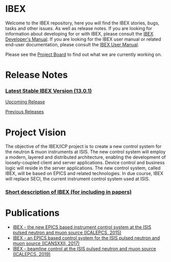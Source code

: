 # IBEX
Welcome to the IBEX repository, here you will find the IBEX stories, bugs, tasks and other issues. As well as release notes.
If you are looking for information about developing for or with IBEX, please consult the [IBEX Developer's Manual](https://github.com/ISISComputingGroup/ibex_developers_manual/wiki).  If you are looking for the IBEX user manual or related end-user documentation, please consult the [IBEX User Manual](https://github.com/ISISComputingGroup/ibex_user_manual/wiki).

Please see the [Project Board](https://github.com/ISISComputingGroup/IBEX/projects/1) to find out what we are currently working on.

# Release Notes

### [Latest Stable IBEX Version (13.0.1)](release_notes/Release-Notes-v13.0.1.md)

[Upcoming Release](release_notes/ReleaseNotes_Upcoming.md)

[Previous Releases](docs/all-releases.md)

<a name="tocVision"></a>
# Project Vision
The objective of the IBEX/ICP project is to create a new control system for the neutron & muon instruments at ISIS.  The new control system will employ a modern, layered and distributed architecture, enabling the development of loosely-coupled client and server applications.  Device control and business logic will reside in the server applications.  The new control system, called IBEX, will be based on EPICS and related technologies.  In due course, IBEX will replace SECI, the current instrument control system used at ISIS.<br>

### [Short description of IBEX (for including in papers)](docs/short-description-of-ibex.md)

# Publications
* [IBEX - the new EPICS based instrument control system at the ISIS pulsed neutron and muon source (ICALEPCS, 2015)](https://accelconf.web.cern.ch/ICALEPCS2015/papers/mopgf048.pdf)
* [IBEX - an EPICS based control system for the ISIS pulsed neutron and muon source (ICANSXXII, 2017)](https://iopscience.iop.org/article/10.1088/1742-6596/1021/1/012019)
* [IBEX - beamline control at the ISIS pulsed neutron and muon source (ICALEPCS, 2019)](https://accelconf.web.cern.ch/icalepcs2019/papers/mocpl01.pdf)
